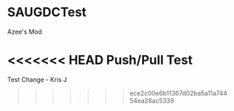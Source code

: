 # SAUGDCTest

Azee's Mod

<<<<<<< HEAD
Push/Pull Test
=======
Test Change - Kris J
>>>>>>> ece2c00e6b11367d02ba5a11a74454ea26ac5339

